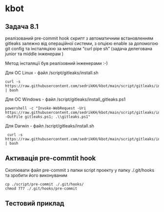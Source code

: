 # kbot

## Задача 8.1

реалізований pre-commit hook скрипт з автоматичним встановленням gitleaks залежно від операційної системи, з опцією enable за допомогою git config та інсталяцією за методом “curl pipe sh” (задача делегована junior та middle інженерам )

Метод інсталяції був реалізовний інженерами :-)

Для ОС Linux - файл /script/gitleaks/install.sh 
 
```
curl -s https://raw.githubusercontent.com/sedrikKH/kbot/main/script/gitleaks/install.sh | bash
```
 


Для ОС Windows - файл /script/gitleaks/install_gitleaks.ps1

```
powershell -c "Invoke-WebRequest -Uri https://raw.githubusercontent.com/sedrikKH/kbot/main/script/gitleaks/install_gitleaks.ps1 -OutFile gitleaks.ps1; .\\gitleaks.ps1"
```

Для Darwin - файл /script/gitleaks/install.sh 
 
```
 curl -s https://raw.githubusercontent.com/sedrikKH/kbot/main/script/gitleaks/install.sh | bash

```

## Активація pre-commtit hook

Скопіювати файл pre-commit з папки script проекту у папку ./.git/hooks та зробити його виконуваним

```
cp ./script/pre-commit ./.git/hooks/
chmod 777 ./.git/hooks/pre-commit
```

## Тестовий приклад

```

```










<!-- ![alt text](/img/kbot%20workflow-Page-2.drawio.png) -->

<!-- ## TELE_TOKEN

``` 
    read -s TELE_TOKEN 
    echo $TELE_TOKEN
    export TELE_TOKEN
```
## Add tags

```
git tag -a {тег} -m {комент}
```

## Build

Example:
``` 
    go build -ldflags "-X="hgithub.com/sedrikKH/prometheus_kbot/cmd.appVersion=v1.0.2 
```


## Start

```
./prometheus_kbot start

```
 -->

